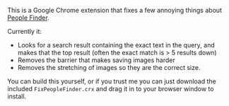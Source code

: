This is a Google Chrome extension that fixes a few annoying things about [People Finder](https://github.com/ministryofjustice/peoplefinder.).

Currently it:

* Looks for a search result containing the exact text in the query, and makes that the top result (often the exact match is > 5 results down)
* Removes the barrier that makes saving images harder
* Removes the stretching of images so they are the correct size.

You can build this yourself, or if you trust me you can just download the included `FixPeopleFinder.crx` and drag it in to your browser window to install.